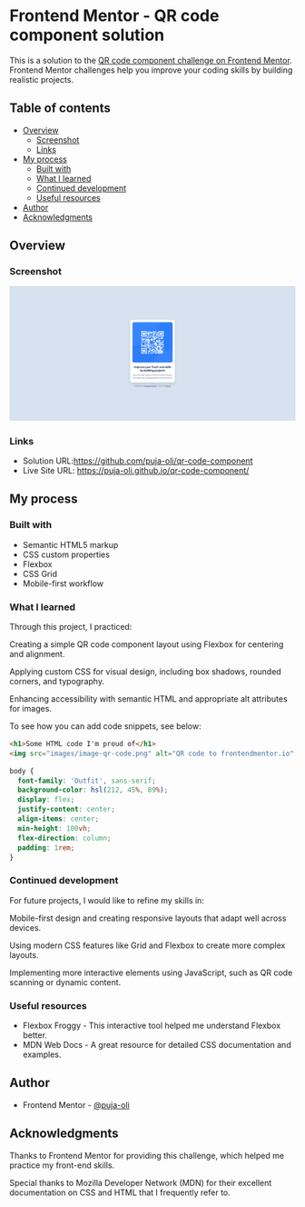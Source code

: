 # Frontend Mentor - QR code component solution

This is a solution to the [QR code component challenge on Frontend Mentor](https://www.frontendmentor.io/challenges/qr-code-component-iux_sIO_H). Frontend Mentor challenges help you improve your coding skills by building realistic projects. 

## Table of contents

- [Overview](#overview)
  - [Screenshot](#screenshot)
  - [Links](#links)
- [My process](#my-process)
  - [Built with](#built-with)
  - [What I learned](#what-i-learned)
  - [Continued development](#continued-development)
  - [Useful resources](#useful-resources)
- [Author](#author)
- [Acknowledgments](#acknowledgments)


## Overview

### Screenshot

![](./screenshot.jpg)


### Links

- Solution URL:https://github.com/puja-oli/qr-code-component
- Live Site URL: https://puja-oli.github.io/qr-code-component/

## My process

### Built with

- Semantic HTML5 markup
- CSS custom properties
- Flexbox
- CSS Grid
- Mobile-first workflow


### What I learned

Through this project, I practiced:

Creating a simple QR code component layout using Flexbox for centering and alignment.

Applying custom CSS for visual design, including box shadows, rounded corners, and typography.

Enhancing accessibility with semantic HTML and appropriate alt attributes for images.



To see how you can add code snippets, see below:

```html
<h1>Some HTML code I'm proud of</h1>
<img src="images/image-qr-code.png" alt="QR code to frontendmentor.io" />
```
```css
body {
  font-family: 'Outfit', sans-serif;
  background-color: hsl(212, 45%, 89%);
  display: flex;
  justify-content: center;
  align-items: center;
  min-height: 100vh;
  flex-direction: column;
  padding: 1rem;
}
```

### Continued development

For future projects, I would like to refine my skills in:

Mobile-first design and creating responsive layouts that adapt well across devices.

Using modern CSS features like Grid and Flexbox to create more complex layouts.

Implementing more interactive elements using JavaScript, such as QR code scanning or dynamic content.


### Useful resources

- Flexbox Froggy - This interactive tool helped me understand Flexbox better.
- MDN Web Docs - A great resource for detailed CSS documentation and examples.

## Author


- Frontend Mentor - [@puja-oli](https://www.frontendmentor.io/profile/puja-oli)

## Acknowledgments

Thanks to Frontend Mentor for providing this challenge, which helped me practice my front-end skills.

Special thanks to Mozilla Developer Network (MDN) for their excellent documentation on CSS and HTML that I frequently refer to.